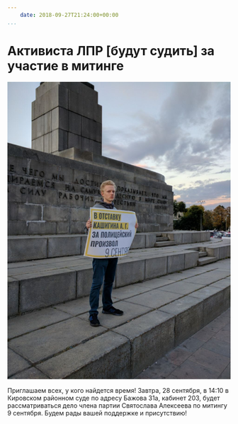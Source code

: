 ```yaml
---
    date: 2018-09-27T21:24:00+00:00
...
```


# Активиста ЛПР [будут судить] за участие в митинге

![](photo_22@27-09-2018_21-24-06.jpg)

Приглашаем всех, у кого найдется время! Завтра, 28 сентября, в 14:10 в Кировском районном суде по адресу Бажова 31а, кабинет 203, будет рассматриваться дело члена партии Святослава Алексеева по митингу 9 сентября. Будем рады вашей поддержке и присутствию!

